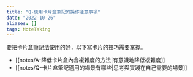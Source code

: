 ```yaml
---
title: "Q-使用卡片盒筆記的操作注意事項"
date: "2022-10-26"
aliases: []
tags: NoteTaking
---
```


要把卡片盒筆記法使用的好，以下寫卡片的技巧需要掌握。

- [[notes/A-降低卡片盒內含複雜度的方法|有意識地降低複雜度]]
- [[notes/Q-卡片盒筆記適用的場景有哪些|思考與實踐在自己需要的場景]]
